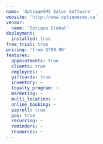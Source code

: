 ```yaml
---
name: 'OptiqueSMS Salon Software'
website: 'http://www.optiquesms.ca'
vendor:
  name: 'Optique Global'
deployment:
  installed: true
free_trial: true
pricing: 'from $799.00'
features:
  appointments: true
  clients: true
  employees: ~
  giftcards: true
  inventory: ~
  loyalty_program: ~
  marketing: ~
  multi_location: ~
  online_booking: ~
  payroll: true
  pos: true
  recurring: ~
  reminders: ~
  resources: ~
---
```

